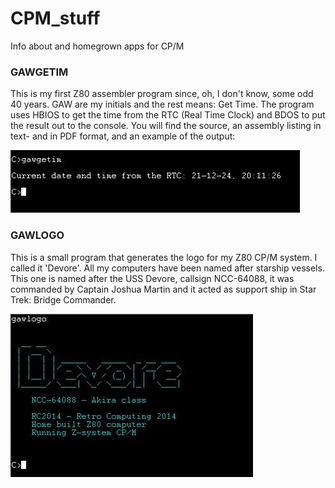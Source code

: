 # CPM_stuff
Info about and homegrown apps for CP/M

### GAWGETIM
This is my first Z80 assembler program since, oh, I don't know, some odd 40 years. 
GAW are my initials and the rest means: Get Time.
The program uses HBIOS to get the time from the RTC (Real Time Clock) and BDOS to put the result out to the console.
You will find the source, an assembly listing in text- and in PDF format, and an example of the output:

![example GAWGETIM output](https://github.com/GerardWassink/CPM_stuff/blob/main/gawgetim.jpg)

### GAWLOGO
This is a small program that generates the logo for my Z80 CP/M system. I called it 'Devore'. All my computers have been named after starship vessels. This one is named after the USS Devore, callsign NCC-64088, it was commanded by Captain Joshua Martin and it acted as support ship in Star Trek: Bridge Commander.

![example GAWLOGO output](https://github.com/GerardWassink/CPM_stuff/blob/main/GAWLOGO.JPG)
